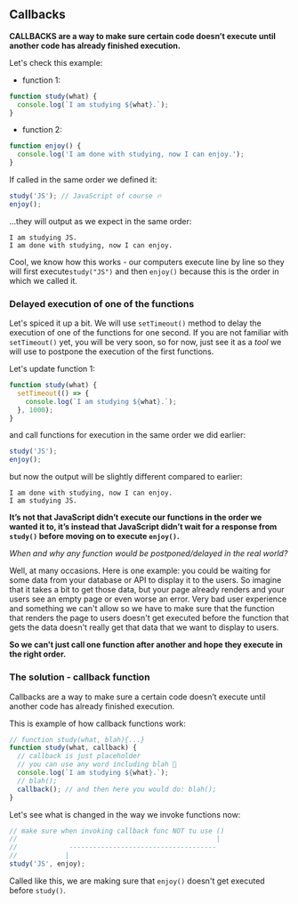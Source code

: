 ## Callbacks

**CALLBACKS are a way to make sure certain code doesn’t execute until another code has already finished execution.**

Let's check this example:

- function 1:

```jsx
function study(what) {
  console.log(`I am studying ${what}.`);
}
```

- function 2:

```jsx
function enjoy() {
  console.log('I am done with studying, now I can enjoy.');
}
```

If called in the same order we defined it:

```jsx
study('JS'); // JavaScript of course 🔥
enjoy();
```

...they will output as we expect in the same order:

```
I am studying JS.
I am done with studying, now I can enjoy.
```

Cool, we know how this works - our computers execute line by line so they will first execute`study("JS")` and then `enjoy()` because this is the order in which we called it.

### Delayed execution of one of the functions

Let's spiced it up a bit. We will use `setTimeout()` method to delay the execution of one of the functions for one second. If you are not familiar with `setTimeout()` yet, you will be very soon, so for now, just see it as a _tool_ we will use to postpone the execution of the first functions.

Let's update function 1:

```jsx
function study(what) {
  setTimeout(() => {
    console.log(`I am studying ${what}.`);
  }, 1000);
}
```

and call functions for execution in the same order we did earlier:

```jsx
study('JS');
enjoy();
```

but now the output will be slightly different compared to earlier:

```
I am done with studying, now I can enjoy.
I am studying JS.
```

**It’s not that JavaScript didn’t execute our functions in the order we wanted it to, it’s instead that JavaScript didn’t wait for a response from `study()` before moving on to execute `enjoy()`.**

_When and why any function would be postponed/delayed in the real world?_

Well, at many occasions. Here is one example: you could be waiting for some data from your database or API to display it to the users. So imagine that it takes a bit to get those data, but your page already renders and your users see an empty page or even worse an error. Very bad user experience and something we can't allow so we have to make sure that the function that renders the page to users doesn't get executed before the function that gets the data doesn't really get that data that we want to display to users.

**So we can't just call one function after another and hope they execute in the right order.**

### The solution - callback function

Callbacks are a way to make sure a certain code doesn’t execute until another code has already finished execution.

This is example of how callback functions work:

```jsx
// function study(what, blah){...}
function study(what, callback) {
  // callback is just placeholder
  // you can use any word including blah 🎃
  console.log(`I am studying ${what}.`);
  // blah();
  callback(); // and then here you would do: blah();
}
```

Let's see what is changed in the way we invoke functions now:

```jsx
// make sure when invoking callback func NOT tu use ()
//                                                  |
//             -------------------------------------
//            |
study('JS', enjoy);
```

Called like this, we are making sure that `enjoy()` doesn't get executed before `study()`.